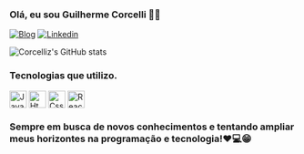 
### Olá, eu sou Guilherme Corcelli 🖐🏼

[![Blog](https://img.shields.io/website?label=Corcelli-Portfolio.com&style=for-the-badge&url=https://sujeitoprogramador.com/)](https://corcelliportfolio.netlify.app)
[![Linkedin](https://img.shields.io/badge/LinkedIn-0077B5?style=for-the-badge&logo=linkedin&logoColor=white)](https://www.linkedin.com/in/guilherme-da-silva-corcelli-7b5514220/) 

![Corcelliz's GitHub stats](https://github-readme-stats.vercel.app/api?username=Corcelliz)
<br/>
### Tecnologias que utilizo.

<div style="display: block-inline">
    <img align="center" height="30px" alt="JavaScript" src="https://img.shields.io/badge/JavaScript-F7DF1E?style=for-the-badge&logo=javascript&logoColor=black"/>
    <img align="center" height="30px" alt="Html" src="https://img.shields.io/badge/HTML5-E34F26?style=for-the-badge&logo=html5&logoColor=white"/>
    <img align="center" height="30px" alt="Css" src="https://img.shields.io/badge/CSS3-1572B6?style=for-the-badge&logo=css3&logoColor=white"/>
    <img align="center" height="30px" alt="React" src="https://img.shields.io/badge/Vue.js-4FC08D.svg?style=for-the-badge&logo=vuedotjs&logoColor=white"/>
</div>

### Sempre em busca de novos conhecimentos e tentando ampliar meus horizontes na programação e tecnologia!❤️💻😁
